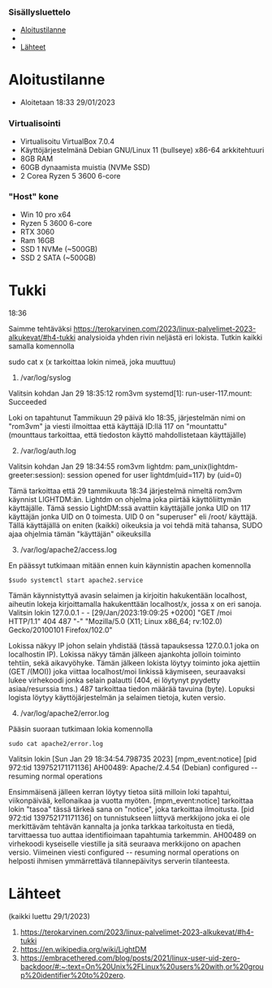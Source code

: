 

### Sisällysluettelo

- [Aloitustilanne](#Aloitustilanne)
- 
- [Lähteet](#lähteet)



# Aloitustilanne

- Aloitetaan 18:33 29/01/2023

### Virtualisointi
- Virtualisoitu VirtualBox 7.0.4
- Käyttöjärjestelmänä Debian GNU/Linux 11 (bullseye) x86-64 arkkitehtuuri 
- 8GB RAM
- 60GB dynaamista muistia (NVMe SSD)
- 2 Corea Ryzen 5 3600 6-core

### "Host" kone
- Win 10 pro x64
- Ryzen 5 3600 6-core
- RTX 3060
- Ram 16GB
- SSD 1 NVMe (~500GB)
- SSD 2 SATA (~500GB)


# Tukki

18:36

Saimme tehtäväksi https://terokarvinen.com/2023/linux-palvelimet-2023-alkukevat/#h4-tukki analysioida yhden rivin neljästä eri lokista. Tutkin kaikki samalla komennolla

  sudo cat x (x tarkoittaa lokin nimeä, joka muuttuu)

1) /var/log/syslog

Valitsin kohdan Jan 29 18:35:12 rom3vm systemd[1]: run-user-117.mount: Succeeded

Loki on tapahtunut Tammikuun 29 päivä klo 18:35, järjestelmän nimi on "rom3vm" ja viesti ilmoittaa että käyttäjä ID:llä 117 on "mountattu" (mounttaus tarkoittaa, että tiedoston käyttö mahdollistetaan käyttäjälle)




2) /var/log/auth.log

Valitsin kohdan Jan 29 18:34:55 rom3vm lightdm: pam_unix(lightdm-greeter:session): session opened for user lightdm(uid=117) by (uid=0)

Tämä tarkoittaa että 29 tammikuuta 18:34 järjestelmä nimeltä rom3vm käynnist LIGHTDM:än. Lightdm on ohjelma joka piirtää käyttöliittymän käyttäjälle. Tämä sessio LightDM:ssä avattiin käyttäjälle jonka UID on 117 käyttäjän jonka UID on 0 toimesta. UID 0 on "superuser" eli /root/ käyttäjä. Tällä käyttäjällä on eniten (kaikki) oikeuksia ja voi tehdä mitä tahansa, SUDO ajaa ohjelmia tämän "käyttäjän" oikeuksilla



3) /var/log/apache2/access.log
 
En päässyt tutkimaan mitään ennen kuin käynnistin apachen komennolla 

    $sudo systemctl start apache2.service

Tämän käynnistyttyä avasin selaimen ja kirjoitin hakukentään localhost, aiheutin lokeja kirjoittamalla hakukenttään localhost/x, jossa x on eri sanoja.
Valitsin lokin 127.0.0.1 - - [29/Jan/2023:19:09:25 +0200] "GET /moi HTTP/1.1" 404 487 "-" "Mozilla/5.0 (X11; Linux x86_64; rv:102.0) Gecko/20100101 Firefox/102.0"

Lokissa näkyy IP johon selain yhdistää (tässä tapauksessa 127.0.0.1 joka on localhostin IP). Lokissa näkyy tämän jälkeen ajankohta jolloin toiminto tehtiin, sekä aikavyöhyke. Tämän jälkeen lokista löytyy toiminto joka ajettiin (GET /(MOI)) joka viittaa localhost/moi linkissä käymiseen, seuraavaksi lukee virhekoodi jonka selain palautti (404, ei löytynyt pyydetty asiaa/resurssia tms.) 487 tarkoittaa tiedon määrää tavuina (byte). Lopuksi logista löytyy käyttöjärjestelmän ja selaimen tietoja, kuten versio.

4) /var/log/apache2/error.log

Pääsin suoraan tutkimaan lokia komennolla

    sudo cat apache2/error.log
  
Valitsin lokin [Sun Jan 29 18:34:54.798735 2023] [mpm_event:notice] [pid 972:tid 139752171171136] AH00489: Apache/2.4.54 (Debian) configured -- resuming normal operations 

Ensimmäisenä jälleen kerran löytyy tietoa siitä milloin loki tapahtui, viikonpäivää, kellonaikaa ja vuotta myöten. [mpm_event:notice] tarkoittaa lokin "tasoa" tässä tärkeä sana on "notice", joka tarkoittaa ilmoitusta. [pid 972:tid 139752171171136] on tunnistukseen liittyvä merkkijono joka ei ole merkittäväm tehtävän kannalta ja jonka tarkkaa tarkoitusta en tiedä, tarvittaessa tuo auttaa identifioimaan tapahtumia tarkemmin. AH00489 on virhekoodi kyseiselle viestille ja sitä seuraava merkkijono on apachen versio. Viimeinen viesti configured -- resuming normal operations on helposti ihmisen ymmärrettävä tilannepäivitys serverin tilanteesta.

# Lähteet 
(kaikki luettu 29/1/2023)
1) https://terokarvinen.com/2023/linux-palvelimet-2023-alkukevat/#h4-tukki
2) https://en.wikipedia.org/wiki/LightDM 
3) https://embracethered.com/blog/posts/2021/linux-user-uid-zero-backdoor/#:~:text=On%20Unix%2FLinux%20users%20with,or%20group%20identifier%20to%20zero.
